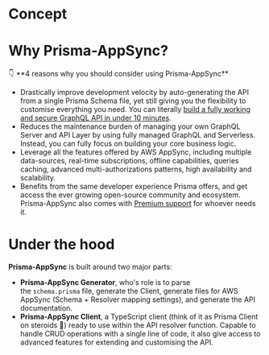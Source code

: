 # Concept

# Why Prisma-AppSync?

<aside>
👇 **4 reasons why you should consider using Prisma-AppSync**
</aside>

- Drastically improve development velocity by auto-generating the API from a single Prisma Schema file, yet still giving you the flexibility to customise everything you need. You can literally [build a fully working and secure GraphQL API in under 10 minutes](https://www.notion.so/Getting-started-dabad1a6e090469a8ca715d65caf73a8).
- Reduces the maintenance burden of managing your own GraphQL Server and API Layer by using fully managed GraphQL and Serverless. Instead, you can fully focus on building your core business logic.
- Leverage all the features offered by AWS AppSync, including multiple data-sources, real-time subscriptions, offline capabilities, queries caching, advanced multi-authorizations patterns, high availability and scalability.
- Benefits from the same developer experience Prisma offers, and get access the ever growing open-source community and ecosystem. Prisma-AppSync also comes with [Premium support](https://www.notion.so/Support-c28dfec29ee446558d2312cebf538ed5) for whoever needs it.

# Under the hood

**Prisma-AppSync** is built around two major parts:

- **Prisma-AppSync Generator**, who's role is to parse the `schema.prisma` file, generate the Client, generate files for AWS AppSync (Schema + Resolver mapping settings), and generate the API documentation.
- **Prisma-AppSync Client**, a TypeScript client (think of it as Prisma Client on steroids 💪) ready to use within the API resolver function. Capable to handle CRUD operations with a single line of code, it also give access to advanced features for extending and customising the API.